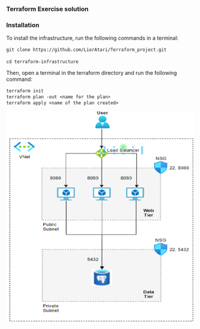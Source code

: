 ### Terraform Exercise solution  


### Installation  
To install the infrastructure, run the following commands in a terminal:  
    
```
git clone https://github.com/LiorAtari/Terraform_project.git
    
cd terraform-infrastructure  
```
Then, open a terminal in the terraform directory and run the following command:  
    
```
terraform init  
terraform plan -out <name for the plan>  
terraform apply <name of the plan created>
```

![architecture](map.png)


